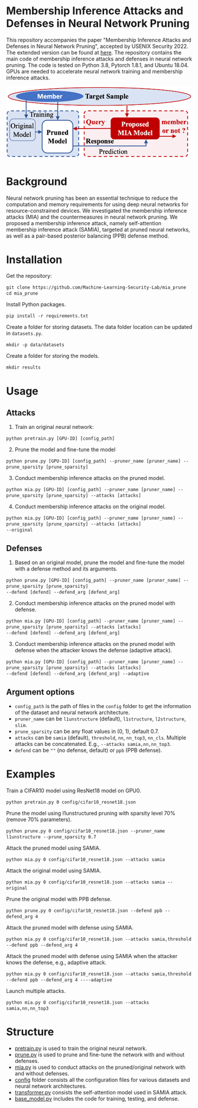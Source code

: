 [comment]: <> (# mia_prune)
# Membership Inference Attacks and Defenses in Neural Network Pruning

This repository accompanies the paper "Membership Inference Attacks and Defenses in Neural Network Pruning", 
accepted by USENIX Security 2022. The extended version can be found at [here](https://arxiv.org/abs/2202.03335).
The repository contains the main code of membership inference attacks and defenses in neural network pruning. 
The code is tested on Python 3.8, Pytorch 1.8.1, and Ubuntu 18.04. 
GPUs are needed to accelerate neural network training and membership inference attacks.

![Attack Pipeline](figs/attack_pipeline.png)

# Background
Neural network pruning has been an essential technique to reduce the computation and memory requirements for using 
deep neural networks for resource-constrained devices.
We investigated the membership inference attacks (MIA) and the countermeasures in neural network pruning. 
We proposed a membership inference attack, namely self-attention membership inference attack (SAMIA), 
targeted at pruned neural networks, as well as a pair-based posterior balancing (PPB) defense method.

# Installation
Get the repository:
```
git clone https://github.com/Machine-Learning-Security-Lab/mia_prune
cd mia_prune
```
Install Python packages.
```
pip install -r requirements.txt
```
Create a folder for storing datasets. The data folder location can be updated in `datasets.py`.
```
mkdir -p data/datasets
```
Create a folder for storing the models.
```
mkdir results
```

# Usage

## Attacks
1. Train an original neural network:
```
python pretrain.py [GPU-ID] [config_path] 
```
2. Prune the model and fine-tune the model
```
python prune.py [GPU-ID] [config_path] --pruner_name [pruner_name] --prune_sparsity [prune_sparsity]
```
3. Conduct membership inference attacks on the pruned model.
```
python mia.py [GPU-ID] [config_path] --pruner_name [pruner_name] --prune_sparsity [prune_sparsity] --attacks [attacks]
```
4. Conduct membership inference attacks on the original model.
```
python mia.py [GPU-ID] [config_path] --pruner_name [pruner_name] --prune_sparsity [prune_sparsity] --attacks [attacks]
--original
```

## Defenses
1. Based on an original model, prune the model and fine-tune the model with a defense method and its arguments.
```
python prune.py [GPU-ID] [config_path] --pruner_name [pruner_name] --prune_sparsity [prune_sparsity] 
--defend [defend] --defend_arg [defend_arg]
```
2. Conduct membership inference attacks on the pruned model with defense.
```
python mia.py [GPU-ID] [config_path] --pruner_name [pruner_name] --prune_sparsity [prune_sparsity] --attacks [attacks]
--defend [defend] --defend_arg [defend_arg]
```
3. Conduct membership inference attacks on the pruned model with defense when the attacker knows the defense (adaptive attack).
```
python mia.py [GPU-ID] [config_path] --pruner_name [pruner_name] --prune_sparsity [prune_sparsity] --attacks [attacks]
--defend [defend] --defend_arg [defend_arg] --adaptive
```

## Argument options
- `config_path` is the path of files in the `config` folder to get the information of the dataset and neural network architecture.
- `pruner_name` can be `l1unstructure` (default), `l1structure`, `l2structure`, `slim`.
- `prune_sparsity` can be any float values in (0, 1), default 0.7.
- `attacks` can be `samia` (default), `threshold`, `nn`, `nn_top3`, `nn_cls`. Multiple attacks can be concatenated. 
E.g., `--attacks samia,nn,nn_top3`.
- `defend` can be `""` (no defense, default) or `ppb` (PPB defense).

# Examples
Train a CIFAR10 model using ResNet18 model on GPU0.
```
python pretrain.py 0 config/cifar10_resnet18.json
```
Prune the model using l1unstructured pruning with sparsity level 70% (remove 70% parameters).
```
python prune.py 0 config/cifar10_resnet18.json --pruner_name l1unstructure --prune_sparsity 0.7
```
Attack the pruned model using SAMIA.
```
python mia.py 0 config/cifar10_resnet18.json --attacks samia
```
Attack the original model using SAMIA.
```
python mia.py 0 config/cifar10_resnet18.json --attacks samia --original
```
Prune the original model with PPB defense.
```
python prune.py 0 config/cifar10_resnet18.json --defend ppb --defend_arg 4
```
Attack the pruned model with defense using SAMIA.
```
python mia.py 0 config/cifar10_resnet18.json --attacks samia,threshold --defend ppb --defend_arg 4
```
Attack the pruned model with defense using SAMIA when the attacker knows the defense, e.g., adaptive attack.
```
python mia.py 0 config/cifar10_resnet18.json --attacks samia,threshold --defend ppb --defend_arg 4 ----adaptive
```
Launch multiple attacks.
```
python mia.py 0 config/cifar10_resnet18.json --attacks samia,nn,nn_top3
```

# Structure
- [pretrain.py](pretrain.py) is used to train the original neural network.
- [prune.py](prune.py) is used to prune and fine-tune the network with and without defenses.
- [mia.py](mia.py) is used to conduct attacks on the pruned/original network with and without defenses.
- [config](config) folder consists all the configuration files for various datasets and neural network architectures.
- [transformer.py](transformer.py) consists the self-attention model used in SAMIA attack.
- [base_model.py](base_model.py) includes the code for training, testing, and defense.


